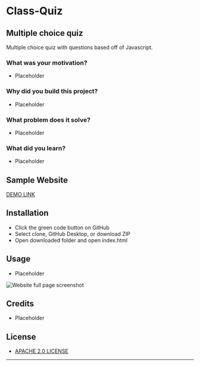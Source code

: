 # Class-Quiz
## Multiple choice quiz 
Multiple choice quiz with questions based off of Javascript.

### What was your motivation?
- Placeholder

### Why did you build this project?
- Placeholder

### What problem does it solve?
- Placeholder

### What did you learn?
- Placeholder

## Sample Website
[DEMO LINK](https://bdubz93.github.io/Sweet-New-Password/) 
## Installation
- Click the green code button on GitHub
- Select clone, GitHub Desktop, or download ZIP
- Open downloaded folder and open index.html
## Usage
- Placeholder

![Website full page screenshot](screenshot.png)

## Credits
- Placeholder

## License
- [APACHE 2.0 LICENSE](license)
---